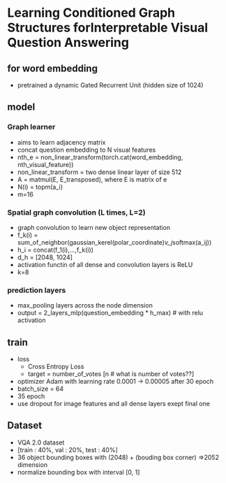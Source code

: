 # Learning Conditioned Graph Structures forInterpretable Visual Question Answering

## for word embedding 
- pretrained a dynamic Gated Recurrent Unit (hidden size of 1024)

## model

### Graph learner
* aims to learn adjacency matrix
* concat question embedding to N visual features
* nth_e = non_linear_transform(torch.cat(word_embedding, nth_visual_feature))
* non_linear_transform = two dense linear layer of size 512
* A = matmul(E, E_transposed), where E is matrix of e
* N(i) = topm(a_i)
* m=16

### Spatial graph convolution (L times, L=2)
* graph convolution to learn new object representation
* f_k(i) = sum_of_neighbor(gaussian_kerel(polar_coordinate)*v_j*softmax(a_ij))
* h_i = concat(f_1(i),...,f_k(i))
* d_h = [2048, 1024]
* activation functin of all dense and convolution layers is ReLU
* k=8

### prediction layers
* max_pooling layers across the node dimension
* output = 2_layers_mlp(question_embedding * h_max) # with relu activation

## train
* loss
    - Cross Entropy Loss
    - target = number_of_votes  [n # what is number of votes??]
* optimizer Adam with learning rate 0.0001 -> 0.00005 after 30 epoch
* batch_size = 64
* 35 epoch
* use dropout for image features and all dense layers exept final one
## Dataset
* VQA 2.0 dataset
* [train : 40%, val : 20%, test : 40%]
* 36 object bounding boxes with (2048) + (bouding box corner) =>2052 dimension
* normalize bounding box with interval [0, 1] 